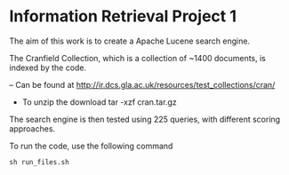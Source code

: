 # Information Retrieval Project 1

The aim of this work is to create a Apache Lucene search engine.

The Cranfield Collection, which is a collection of ~1400 documents, is indexed by the code.

– Can be found at http://ir.dcs.gla.ac.uk/resources/test_collections/cran/
- To unzip the download tar -xzf cran.tar.gz 

The search engine is then tested using 225 queries, with different scoring approaches.

To run the code, use the following command

```
sh run_files.sh
```
